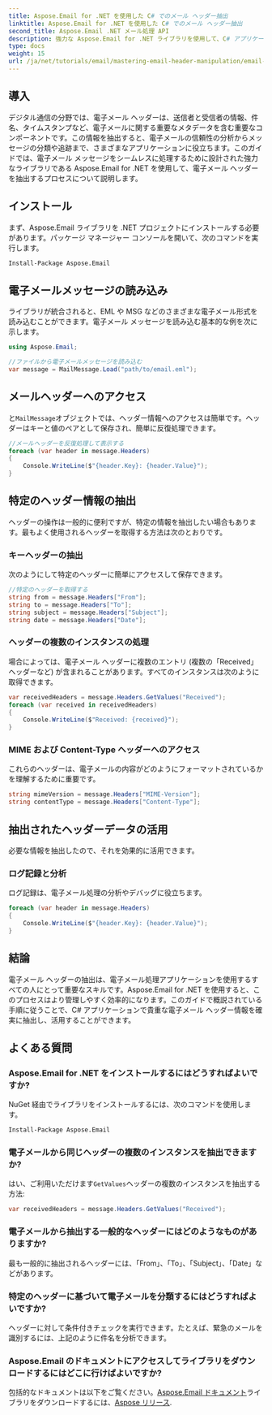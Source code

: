 ```yaml
---
title: Aspose.Email for .NET を使用した C# でのメール ヘッダー抽出
linktitle: Aspose.Email for .NET を使用した C# でのメール ヘッダー抽出
second_title: Aspose.Email .NET メール処理 API
description: 強力な Aspose.Email for .NET ライブラリを使用して、C# アプリケーションで電子メール ヘッダーを効率的に抽出および操作する方法を学びます。この包括的なガイドでは、主要なヘッダー情報にアクセスするための手順を段階的に説明します。
type: docs
weight: 15
url: /ja/net/tutorials/email/mastering-email-header-manipulation/email-header-extraction/
---
```

## 導入

デジタル通信の分野では、電子メール ヘッダーは、送信者と受信者の情報、件名、タイムスタンプなど、電子メールに関する重要なメタデータを含む重要なコンポーネントです。この情報を抽出すると、電子メールの信頼性の分析からメッセージの分類や追跡まで、さまざまなアプリケーションに役立ちます。このガイドでは、電子メール メッセージをシームレスに処理するために設計された強力なライブラリである Aspose.Email for .NET を使用して、電子メール ヘッダーを抽出するプロセスについて説明します。

## インストール

まず、Aspose.Email ライブラリを .NET プロジェクトにインストールする必要があります。パッケージ マネージャー コンソールを開いて、次のコマンドを実行します。

```bash
Install-Package Aspose.Email
```

## 電子メールメッセージの読み込み

ライブラリが統合されると、EML や MSG などのさまざまな電子メール形式を読み込むことができます。電子メール メッセージを読み込む基本的な例を次に示します。

```csharp
using Aspose.Email;

//ファイルから電子メールメッセージを読み込む
var message = MailMessage.Load("path/to/email.eml");
```

## メールヘッダーへのアクセス

と`MailMessage`オブジェクトでは、ヘッダー情報へのアクセスは簡単です。ヘッダーはキーと値のペアとして保存され、簡単に反復処理できます。

```csharp
//メールヘッダーを反復処理して表示する
foreach (var header in message.Headers)
{
    Console.WriteLine($"{header.Key}: {header.Value}");
}
```

## 特定のヘッダー情報の抽出

ヘッダーの操作は一般的に便利ですが、特定の情報を抽出したい場合もあります。最もよく使用されるヘッダーを取得する方法は次のとおりです。

### キーヘッダーの抽出

次のようにして特定のヘッダーに簡単にアクセスして保存できます。

```csharp
//特定のヘッダーを取得する
string from = message.Headers["From"];
string to = message.Headers["To"];
string subject = message.Headers["Subject"];
string date = message.Headers["Date"];
```

### ヘッダーの複数のインスタンスの処理

場合によっては、電子メール ヘッダーに複数のエントリ (複数の「Received」ヘッダーなど) が含まれることがあります。すべてのインスタンスは次のように取得できます。

```csharp
var receivedHeaders = message.Headers.GetValues("Received");
foreach (var received in receivedHeaders)
{
    Console.WriteLine($"Received: {received}");
}
```

### MIME および Content-Type ヘッダーへのアクセス

これらのヘッダーは、電子メールの内容がどのようにフォーマットされているかを理解するために重要です。

```csharp
string mimeVersion = message.Headers["MIME-Version"];
string contentType = message.Headers["Content-Type"];
```

## 抽出されたヘッダーデータの活用

必要な情報を抽出したので、それを効果的に活用できます。

### ログ記録と分析

ログ記録は、電子メール処理の分析やデバッグに役立ちます。

```csharp
foreach (var header in message.Headers)
{
    Console.WriteLine($"{header.Key}: {header.Value}");
}
```

## 結論

電子メール ヘッダーの抽出は、電子メール処理アプリケーションを使用するすべての人にとって重要なスキルです。Aspose.Email for .NET を使用すると、このプロセスはより管理しやすく効率的になります。このガイドで概説されている手順に従うことで、C# アプリケーションで貴重な電子メール ヘッダー情報を確実に抽出し、活用することができます。

## よくある質問

### Aspose.Email for .NET をインストールするにはどうすればよいですか?

NuGet 経由でライブラリをインストールするには、次のコマンドを使用します。
```bash
Install-Package Aspose.Email
```

### 電子メールから同じヘッダーの複数のインスタンスを抽出できますか?

はい、ご利用いただけます`GetValues`ヘッダーの複数のインスタンスを抽出する方法:
```csharp
var receivedHeaders = message.Headers.GetValues("Received");
```

### 電子メールから抽出する一般的なヘッダーにはどのようなものがありますか?

最も一般的に抽出されるヘッダーには、「From」、「To」、「Subject」、「Date」などがあります。

### 特定のヘッダーに基づいて電子メールを分類するにはどうすればよいですか?

ヘッダーに対して条件付きチェックを実行できます。たとえば、緊急のメールを識別するには、上記のように件名を分析できます。

### Aspose.Email のドキュメントにアクセスしてライブラリをダウンロードするにはどこに行けばよいですか?

包括的なドキュメントは以下をご覧ください。[Aspose.Email ドキュメント](https://reference.aspose.com/email/net/)ライブラリをダウンロードするには、[Aspose リリース](https://releases.aspose.com/email/net/).